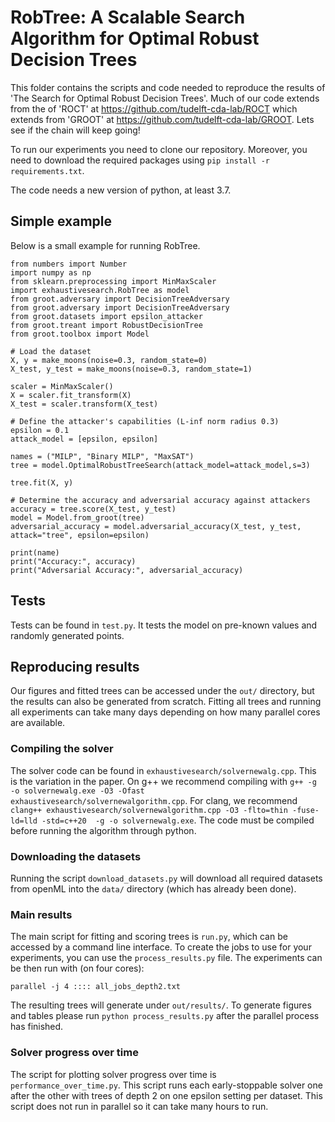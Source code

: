 # RobTree: A Scalable Search Algorithm for Optimal Robust Decision Trees

This folder contains the scripts and code needed to reproduce the results of 'The Search for Optimal Robust Decision Trees'. Much of our code extends from the of 'ROCT' at https://github.com/tudelft-cda-lab/ROCT which extends from 'GROOT' at https://github.com/tudelft-cda-lab/GROOT. Lets see if the chain will keep going!

To run our experiments you need to clone our repository. Moreover, you need to download the required packages using `pip install -r requirements.txt`.

The code needs a new version of python, at least 3.7.

## Simple example
Below is a small example for running RobTree.

```python3
from numbers import Number
import numpy as np
from sklearn.preprocessing import MinMaxScaler
import exhaustivesearch.RobTree as model
from groot.adversary import DecisionTreeAdversary
from groot.adversary import DecisionTreeAdversary
from groot.datasets import epsilon_attacker
from groot.treant import RobustDecisionTree
from groot.toolbox import Model

# Load the dataset
X, y = make_moons(noise=0.3, random_state=0)
X_test, y_test = make_moons(noise=0.3, random_state=1)

scaler = MinMaxScaler()
X = scaler.fit_transform(X)
X_test = scaler.transform(X_test)

# Define the attacker's capabilities (L-inf norm radius 0.3)
epsilon = 0.1
attack_model = [epsilon, epsilon]

names = ("MILP", "Binary MILP", "MaxSAT")
tree = model.OptimalRobustTreeSearch(attack_model=attack_model,s=3)

tree.fit(X, y)

# Determine the accuracy and adversarial accuracy against attackers
accuracy = tree.score(X_test, y_test)
model = Model.from_groot(tree)
adversarial_accuracy = model.adversarial_accuracy(X_test, y_test, attack="tree", epsilon=epsilon)

print(name)
print("Accuracy:", accuracy)
print("Adversarial Accuracy:", adversarial_accuracy)
```
## Tests

Tests can be found in `test.py`. It tests the model on pre-known values and randomly generated points.
## Reproducing results
Our figures and fitted trees can be accessed under the `out/` directory, but the results can also be generated from scratch. Fitting all trees and running all experiments can take many days depending on how many parallel cores are available.
### Compiling the solver

The solver code can be found in `exhaustivesearch/solvernewalg.cpp`. This is the variation in the paper. On g++ we recommend compiling with `g++ -g -o solvernewalg.exe -O3 -Ofast  exhaustivesearch/solvernewalgorithm.cpp`. For clang, we recommend `clang++ exhaustivesearch/solvernewalgorithm.cpp -O3 -flto=thin -fuse-ld=lld -std=c++20  -g -o solvernewalg.exe`. The code must be compiled before running the algorithm through python.

### Downloading the datasets
Running the script `download_datasets.py` will download all required datasets from openML into the `data/` directory (which has already been done).

### Main results
The main script for fitting and scoring trees is `run.py`, which can be accessed by a command line interface. To create the jobs to use for your experiments, you can use the `process_results.py` file. The experiments can be then run with (on four cores):
```
parallel -j 4 :::: all_jobs_depth2.txt
```
The resulting trees will generate under `out/results/`. To generate figures and tables please run `python process_results.py` after the parallel process has finished.

### Solver progress over time
The script for plotting solver progress over time is `performance_over_time.py`. This script runs each early-stoppable solver one after the other with trees of depth 2 on one epsilon setting per dataset. This script does not run in parallel so it can take many hours to run.

